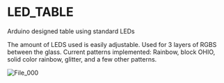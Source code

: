 # LED_TABLE
Arduino designed table using standard LEDs

The amount of LEDS used is easily adjustable. Used for 3 layers of RGBS between the glass. 
Current patterns implemented: Rainbow, block OHIO, solid color rainbow, glitter, and a few other patterns. 

![File_000](https://user-images.githubusercontent.com/54920206/106525556-299c5680-64b2-11eb-9566-91c4583d2ebc.jpeg)
